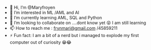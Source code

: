 - 👋 Hi, I’m @Maryfroyen
- 👀 I’m interested in  ML /AML and AI
- 🌱 I’m currently learning AML, SQL and Python 
- 💞️ I’m looking to collaborate on ....dont know yet 😝 I am still learning 
- 📫 How to reach me : frynmari@gmail.com /45859211
- ⚡ Fun fact:  I am a bit of a nerd but i managed to explode my first computer out of curiosity 😁😂

<!---
Maryfroyen/Maryfroyen is a ✨ special ✨ repository because its `README.md` (this file) appears on your GitHub profile.
You can click the Preview link to take a look at your changes.
--->
